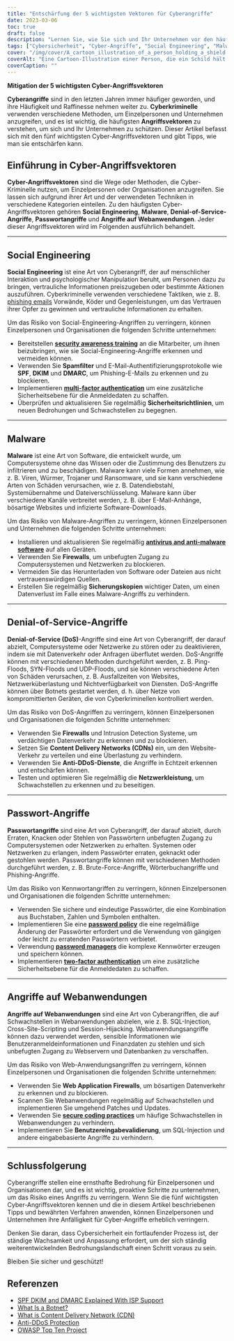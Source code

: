 ```yaml
---
title: "Entschärfung der 5 wichtigsten Vektoren für Cyberangriffe"
date: 2023-03-06
toc: true
draft: false
description: "Lernen Sie, wie Sie sich und Ihr Unternehmen vor den häufigsten Cyberangriffen schützen können, darunter Social Engineering, Malware, Denial-of-Service-Angriffe, Passwortangriffe und Angriffe auf Webanwendungen."
tags: ["Cybersicherheit", "Cyber-Angriffe", "Social Engineering", "Malware", "Denial-of-Service", "Passwort-Angriffe", "Angriffe auf Webanwendungen", "Sicherheitsbewusstsein", "Spam-Filter", "Multi-Faktor-Authentifizierung", "Antiviren-Software", "Firewalls", "Botnets", "CDNs", "Anti-DDoS-Dienste", "Netzleistung", "Schwachstellen", "Schutz", "Risikominderung", "Informationssicherheit"]
cover: "/img/cover/A_cartoon_illustration_of_a_person_holding_a_shield.png"
coverAlt: "Eine Cartoon-Illustration einer Person, die ein Schild hält und vor einem Computer steht, auf den verschiedene Angriffsvektoren zukommen."
coverCaption: ""
---
```


**Mitigation der 5 wichtigsten Cyber-Angriffsvektoren**

**Cyberangriffe** sind in den letzten Jahren immer häufiger geworden, und ihre Häufigkeit und Raffinesse nehmen weiter zu. **Cyberkriminelle** verwenden verschiedene Methoden, um Einzelpersonen und Unternehmen anzugreifen, und es ist wichtig, die häufigsten **Angriffsvektoren** zu verstehen, um sich und Ihr Unternehmen zu schützen. Dieser Artikel befasst sich mit den fünf wichtigsten Cyber-Angriffsvektoren und gibt Tipps, wie man sie entschärfen kann.

## Einführung in Cyber-Angriffsvektoren

**Cyber-Angriffsvektoren** sind die Wege oder Methoden, die Cyber-Kriminelle nutzen, um Einzelpersonen oder Organisationen anzugreifen. Sie lassen sich aufgrund ihrer Art und der verwendeten Techniken in verschiedene Kategorien einteilen. Zu den häufigsten Cyber-Angriffsvektoren gehören **Social Engineering**, **Malware**, **Denial-of-Service-Angriffe**, **Passwortangriffe** und **Angriffe auf Webanwendungen**. Jeder dieser Angriffsvektoren wird im Folgenden ausführlich behandelt.

______

## Social Engineering

**Social Engineering** ist eine Art von Cyberangriff, der auf menschlicher Interaktion und psychologischer Manipulation beruht, um Personen dazu zu bringen, vertrauliche Informationen preiszugeben oder bestimmte Aktionen auszuführen. Cyberkriminelle verwenden verschiedene Taktiken, wie z. B. [phishing emails](https://simeononsecurity.com/articles/how-to-identify-phishing/) Vorwände, Köder und Gegenleistungen, um das Vertrauen ihrer Opfer zu gewinnen und vertrauliche Informationen zu erhalten.

Um das Risiko von Social-Engineering-Angriffen zu verringern, können Einzelpersonen und Organisationen die folgenden Schritte unternehmen:

- Bereitstellen [**security awareness training**](https://simeononsecurity.com/articles/how-to-build-and-manage-an-effective-cybersecurity-awareness-training-program/) an die Mitarbeiter, um ihnen beizubringen, wie sie Social-Engineering-Angriffe erkennen und vermeiden können.
- Verwenden Sie **Spamfilter** und E-Mail-Authentifizierungsprotokolle wie **SPF**, **DKIM** und **DMARC**, um Phishing-E-Mails zu erkennen und zu blockieren.
- Implementieren [**multi-factor authentication**](https://simeononsecurity.com/articles/what-are-the-diferent-kinds-of-factors-in-mfa/) um eine zusätzliche Sicherheitsebene für die Anmeldedaten zu schaffen.
- Überprüfen und aktualisieren Sie regelmäßig **Sicherheitsrichtlinien**, um neuen Bedrohungen und Schwachstellen zu begegnen.

______

## Malware

**Malware** ist eine Art von Software, die entwickelt wurde, um Computersysteme ohne das Wissen oder die Zustimmung des Benutzers zu infiltrieren und zu beschädigen. Malware kann viele Formen annehmen, wie z. B. Viren, Würmer, Trojaner und Ransomware, und sie kann verschiedene Arten von Schäden verursachen, wie z. B. Datendiebstahl, Systemübernahme und Dateiverschlüsselung. Malware kann über verschiedene Kanäle verbreitet werden, z. B. über E-Mail-Anhänge, bösartige Websites und infizierte Software-Downloads.

Um das Risiko von Malware-Angriffen zu verringern, können Einzelpersonen und Unternehmen die folgenden Schritte unternehmen:

- Installieren und aktualisieren Sie regelmäßig [**antivirus and anti-malware software**](https://simeononsecurity.com/recommendations/anti-virus) auf allen Geräten.
- Verwenden Sie **Firewalls**, um unbefugten Zugang zu Computersystemen und Netzwerken zu blockieren.
- Vermeiden Sie das Herunterladen von Software oder Dateien aus nicht vertrauenswürdigen Quellen.
- Erstellen Sie regelmäßig **Sicherungskopien** wichtiger Daten, um einen Datenverlust im Falle eines Malware-Angriffs zu verhindern.

______

## Denial-of-Service-Angriffe

**Denial-of-Service (DoS)**-Angriffe sind eine Art von Cyberangriff, der darauf abzielt, Computersysteme oder Netzwerke zu stören oder zu deaktivieren, indem sie mit Datenverkehr oder Anfragen überflutet werden. DoS-Angriffe können mit verschiedenen Methoden durchgeführt werden, z. B. Ping-Floods, SYN-Floods und UDP-Floods, und sie können verschiedene Arten von Schäden verursachen, z. B. Ausfallzeiten von Websites, Netzwerküberlastung und Nichtverfügbarkeit von Diensten. DoS-Angriffe können über Botnets gestartet werden, d. h. über Netze von kompromittierten Geräten, die von Cyberkriminellen kontrolliert werden.

Um das Risiko von DoS-Angriffen zu verringern, können Einzelpersonen und Organisationen die folgenden Schritte unternehmen:

- Verwenden Sie **Firewalls** und Intrusion Detection Systeme, um verdächtigen Datenverkehr zu erkennen und zu blockieren.
- Setzen Sie **Content Delivery Networks (CDNs)** ein, um den Website-Verkehr zu verteilen und eine Überlastung zu verhindern.
- Verwenden Sie **Anti-DDoS-Dienste**, die Angriffe in Echtzeit erkennen und entschärfen können.
- Testen und optimieren Sie regelmäßig die **Netzwerkleistung**, um Schwachstellen zu erkennen und zu beseitigen.

______

## Passwort-Angriffe

**Passwortangriffe** sind eine Art von Cyberangriff, der darauf abzielt, durch Erraten, Knacken oder Stehlen von Passwörtern unbefugten Zugang zu Computersystemen oder Netzwerken zu erhalten.
Systemen oder Netzwerken zu erlangen, indem Passwörter erraten, geknackt oder gestohlen werden. Passwortangriffe können mit verschiedenen Methoden durchgeführt werden, z. B. Brute-Force-Angriffe, Wörterbuchangriffe und Phishing-Angriffe.

Um das Risiko von Kennwortangriffen zu verringern, können Einzelpersonen und Organisationen die folgenden Schritte unternehmen:

- Verwenden Sie sichere und eindeutige Passwörter, die eine Kombination aus Buchstaben, Zahlen und Symbolen enthalten.
- Implementieren Sie eine [**password policy**](https://simeononsecurity.com/articles/the-importance-of-password-security-and-best-practices/) die eine regelmäßige Änderung der Passwörter erfordert und die Verwendung von gängigen oder leicht zu erratenden Passwörtern verbietet.
- Verwendung [**password managers**](https://simeononsecurity.com/articles/bitwarden-and-keepassxc-vs-the-rest/) die komplexe Kennwörter erzeugen und speichern können.
- Implementieren [**two-factor authentication**](https://simeononsecurity.com/articles/what-are-the-diferent-kinds-of-factors-in-mfa/) um eine zusätzliche Sicherheitsebene für die Anmeldedaten zu schaffen.

______

## Angriffe auf Webanwendungen

**Angriffe auf Webanwendungen** sind eine Art von Cyberangriffen, die auf Schwachstellen in Webanwendungen abzielen, wie z. B. SQL-Injection, Cross-Site-Scripting und Session-Hijacking. Webanwendungsangriffe können dazu verwendet werden, sensible Informationen wie Benutzeranmeldeinformationen und Finanzdaten zu stehlen und sich unbefugten Zugang zu Webservern und Datenbanken zu verschaffen.

Um das Risiko von Web-Anwendungsangriffen zu verringern, können Einzelpersonen und Organisationen die folgenden Schritte unternehmen:

- Verwenden Sie **Web Application Firewalls**, um bösartigen Datenverkehr zu erkennen und zu blockieren.
- Scannen Sie Webanwendungen regelmäßig auf Schwachstellen und implementieren Sie umgehend Patches und Updates.
- Verwenden Sie [**secure coding practices**](https://simeononsecurity.com/articles/secure-coding-standards-for-c-sharp/) um häufige Schwachstellen in Webanwendungen zu verhindern.
- Implementieren Sie **Benutzereingabevalidierung**, um SQL-Injection und andere eingabebasierte Angriffe zu verhindern.

______

## Schlussfolgerung

Cyberangriffe stellen eine ernsthafte Bedrohung für Einzelpersonen und Organisationen dar, und es ist wichtig, proaktive Schritte zu unternehmen, um das Risiko eines Angriffs zu verringern. Wenn Sie die fünf wichtigsten Cyber-Angriffsvektoren kennen und die in diesem Artikel beschriebenen Tipps und bewährten Verfahren anwenden, können Einzelpersonen und Unternehmen ihre Anfälligkeit für Cyber-Angriffe erheblich verringern.

Denken Sie daran, dass Cybersicherheit ein fortlaufender Prozess ist, der ständige Wachsamkeit und Anpassung erfordert, um der sich ständig weiterentwickelnden Bedrohungslandschaft einen Schritt voraus zu sein.

Bleiben Sie sicher und geschützt!

## Referenzen

- [SPF DKIM and DMARC Explained With ISP Support](https://netcorecloud.com/tutorials/spf-dkim-dmarc/)
- [What Is a Botnet?](https://www.paloaltonetworks.com/cyberpedia/what-is-botnet)
- [What is Content Delivery Network (CDN)](https://www.cloudflare.com/learning/cdn/what-is-a-cdn/)
- [Anti-DDoS Protection](https://www.cloudflare.com/ddos/)
- [OWASP Top Ten Project](https://owasp.org/Top10/)
